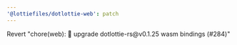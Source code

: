 ```yaml
---
'@lottiefiles/dotlottie-web': patch
---
```


Revert "chore(web): 🤖 upgrade dotlottie-rs\@v0.1.25 wasm bindings (#284)"
